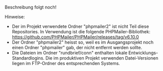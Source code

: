 Beschreibung folgt noch! 

Hinweise: 
* Der im Projekt verwendete Ordner "phpmailer2" ist nicht Teil diese Repositories. In Verwendung ist die folgende PHPMailer-Bibliothek: https://github.com/PHPMailer/PHPMailer/releases/tag/v6.10.0
* Der Ordner "phpmailer2" heisst so, weil es im Ausgangsprojekt noch einen Ordner "phpmailer" gab, der nicht entfernt werden sollte.  
* Die Dateien im Ordner "rundbrief/conn" enthalten lokale Entwicklungs- Standardlogins. Die im produktiven Projekt verwenden Datei-Versionen liegen im FTP-Ordner des entsprechenden Systems. 
